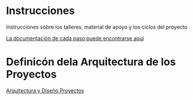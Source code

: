# Instrucciones
Instrucciones sobre los talleres, material de apoyo y los ciclos del proyecto

[La documentación de cada paso puede encontrarse aquí](https://github.com/MISO4203-201610/Instrucciones/wiki)


# Definicón dela Arquitectura de los Proyectos

[Arquitectura y Diseño Proyectos](https://csw-uniandes.gitbooks.io/mp-architecture/content/)
